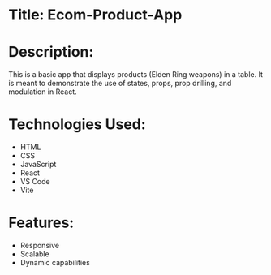 # Title: Ecom-Product-App

# Description:
This is a basic app that displays products (Elden Ring weapons) in a table. It is meant to demonstrate the use of states, props, prop drilling, and modulation in React.

# Technologies Used:
- HTML
- CSS
- JavaScript
- React
- VS Code
- Vite

# Features:
- Responsive
- Scalable
- Dynamic capabilities
